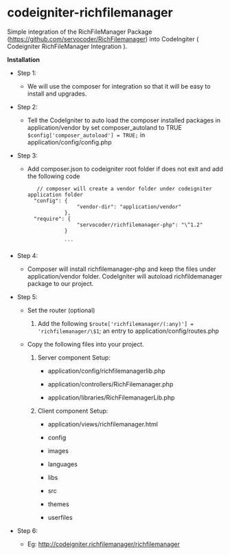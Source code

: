 # codeigniter-richfilemanager
Simple integration of the RichFileManager Package
(<https://github.com/servocoder/RichFilemanager>) into CodeIngiter ( Codeigniter RichFileManager Integration ).

**Installation**

-   Step 1:

    -   We will use the composer for integration so that it will be easy to
        install and upgrades.

-   Step 2:

    -   Tell the CodeIgniter to auto load the composer installed packages in
        application/vendor by set composer_autoland to TRUE
        `$config['composer_autoload'] = TRUE;` in
        application/config/config.php

-   Step 3:

    -   Add composer.json to codeigniter root folder if does not exit and add
        the following code

        ``` 
		   // composer will create a vendor folder under codeigniter application folder
          "config": {
         				"vendor-dir": "application/vendor"
         			},
          "require": {
        				"servocoder/richfilemanager-php": "\^1.2"
        			} 
					
					```

-   Step 4:

    -   Composer will install richfilemanager-php and keep the files under
        application/vendor folder. CodeIgniter will autoload richfildemanager
        package to our project.

-   Step 5:

    -   Set the router (optional)

        1.  Add the following `$route['richfilemanager/(:any)'] =
            'richfilemanager/\$1`; an entry to application/config/routes.php

    -   Copy the following files into your project.

        1.  Server component Setup:

            -   application/config/richfilemanagerlib.php

            -   application/controllers/RichFilemanager.php

            -   application/libraries/RichFilemanagerLib.php

        2.  Client component Setup:

            -   application/views/richfilemanager.html

            -   config

            -   images

            -   languages

            -   libs

            -   src

            -   themes

            -   userfiles

-   Step 6:

    -   Eg: http://codeigniter.richfilemanager/richfilemanager

